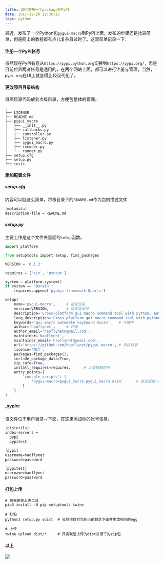 ```yaml
---
title: 如何发布一个package到PyPI
date: 2017-12-20 18:36:13
tags: python
---
```


最近，发布了一个Python包`pygui-macro`到PyPI上面，发布的步骤还是比较简单，但是网上的教程都有点儿复杂且过时了。这里简单记录一下:

<!--more-->

#### 注册一个PyPI帐号

虽然现在PyPI有意从`https://pypi.python.org`切换到`https://pypi.org/`，但是目前位置两者帐号是通用的，在两个网站上面，都可以进行注册与管理，当然，`pypi.org`在UI上就显得比较现代化了。

#### 更改项目目录结构

将项目源代码放到次级目录，方便包整体的管理。

```shell
.
├── LICENSE
├── README.md
├── pygui_macro
│   ├── __init__.py
│   ├── callbacks.py
│   ├── controller.py
│   ├── listener.py
│   ├── pygui_macro.py
│   ├── recoder.py
│   └── runner.py
├── setup.cfg
├── setup.py
└── tests
```

#### 添加配置文件

##### setup.cfg

内容可以就这么简单，将根目录下的`README.md`作为包的描述文件

```tex
[metadata]
description-file = README.md
```

##### setup.py

主要工作是这个文件夹里面的`setup`函数。

```python
import platform

from setuptools import setup, find_packages

VERSION = '0.1.2'

requires = ['six', 'pynput']

system = platform.system()
if system == 'Darwin':
    requires.append('pyobjc-framework-Quartz')

setup(
    name='pygui-macro',		# 指定包名
    version=VERSION,		# 指定版本号
    description='Cross-platform gui macro command tool with python, automate your keyboard and mouse.',			# 一句话描述，
    long_description='Cross-platform gui macro command tool with python, automate your keyboard and mouse. You can use it to record keyboard and mouse action, and rerun it as a script.',					# 详细介绍
    keywords='gui macro automate keyboard mouse',	# 关键字
    author='haoflynet',		# 作者
    author_email='haoflynet@gmail.com',
    maintainer='haoflynet',
    maintainer_email='haoflynet@gmail.com',
    url='https://github.com/haoflynet/pygui-macro',	# 项目目录
    license='MIT',
    packages=find_packages(),
    include_package_data=True,
    zip_safe=True,
    install_requires=requires,		# 上层依赖的包
    entry_points={
        'console_scripts': [
            'pygui-macro=pygui_macro.pygui_macro:main'		# 我这里是一个命令行工具，所以需要这样写，pygui-macro是命令，后面的是指某个函数
        ]
    }
)
```

##### .pypirc

该文件位于用户目录`~/`下面，在这里添加你的帐号信息。

```tex
[distutils]
index-servers =
  pypi
  pypitest

[pypi]
username=haoflynet
password=password

[pypitest]
username=haoflynet
password=password
```

#### 打包上传

```shell
# 首先安装上传工具
pip3 install -U pip setuptools twine

# 打包
python3 setup.py sdist	# 会将项目打包到当前目录下面并生成相应的egg

# 上传
twine upload dist/*		# 其实就是上传的dist目录下的zip包
```

#### 以上

![](https://haofly.net/uploads/pypi.png)
